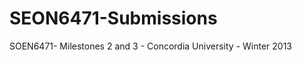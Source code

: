 SEON6471-Submissions
====================

SOEN6471- Milestones 2 and 3 - Concordia University - Winter 2013
